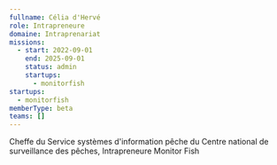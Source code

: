 ```yaml
---
fullname: Célia d'Hervé
role: Intrapreneure
domaine: Intraprenariat
missions:
  - start: 2022-09-01
    end: 2025-09-01
    status: admin
    startups:
      - monitorfish
startups:
  - monitorfish
memberType: beta
teams: []
---
```

Cheffe du Service systèmes d'information pêche du Centre national de surveillance des pêches, Intrapreneure Monitor Fish